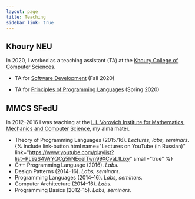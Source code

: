```yaml
---
layout: page
title: Teaching
sidebar_link: true
---
```


## Khoury NEU

In 2020, I worked as a teaching assistant (TA) at the
[Khoury College of Computer Sciences](https://www.khoury.northeastern.edu/).

* TA for [Software Development](https://felleisen.org/matthias/4500-f20/)
  (Fall 2020)  

* TA for [Principles of Programming Languages](https://felleisen.org/matthias/4400-s20/)
  (Spring 2020)

## MMCS SFedU

In 2012–2016 I was teaching at the
[I. I. Vorovich Institute for Mathematics, Mechanics and Computer Science](http://mmcs.sfedu.ru/),
my alma mater.

* Theory of Programming Languages (2015/16). *Lectures, labs, seminars.* 
  {% include link-button.html name="Lectures on YouTube (in Russian)" link="https://www.youtube.com/playlist?list=PL9zS4WrYQCg5hNEoeITwn99XCvaL1Lixy" small="true" %}
* C++ Programming Language (2016). *Labs.*
* Design Patterns (2014–16). *Labs, seminars.*
* Programming Languages (2014–16). *Labs, seminars.*
* Computer Architecture (2014–16). *Labs.*
* Programming Basics (2012–15). *Labs, seminars.*